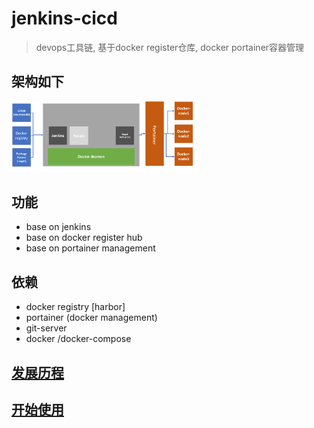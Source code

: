 #  jenkins-cicd 
>
> devops工具链,  基于docker register仓库, docker portainer容器管理
>

## 架构如下
<img style="width:60%;"  src="docs/ci-art-2.png"/>

## 功能
- base on jenkins
- base on docker register hub
- base on portainer management

## 依赖
- docker registry [harbor]
- portainer (docker management)
- git-server
- docker /docker-compose


## [发展历程](docs/staging.md)


## [开始使用](docs/getting-start.md)







